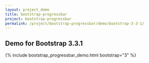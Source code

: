 ```yaml
---
layout: project_demo
title: bootstrap-progressbar
project: bootstrap-progressbar
permalink: /project/bootstrap-progressbar/demo/bootstrap-3-3-1/
---
```


<script type="text/javascript">
    loadCSS("{{ page.url }}../css/bootstrap-progressbar-3.3.1.css")
</script>

<h2 class="text-center">Demo for Bootstrap 3.3.1</h2>

{% include bootstrap_progressbar_demo.html bootstrap="3" %}
